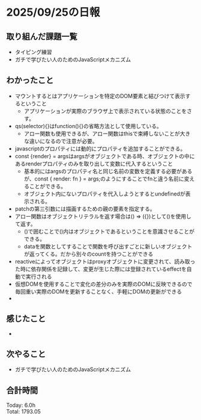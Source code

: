 # 2025/09/25の日報
## 取り組んだ課題一覧
* タイピング練習
* ガチで学びたい人のためのJavaScriptメカニズム
## わかったこと 
* マウントするとはアプリケーションを特定のDOM要素と結びつけて表示するということ
  * アプリケーションが実際のブラウザ上で表示されている状態のことをさす。
* qs(selector){}はfunction(){}の省略方法として使用している。
  * アロー関数も使用できるが、アロー関数はthisで束縛しないことが大きな違いになるので注意が必要。
* javascriptのプロパティには動的にプロパティを追加することができる。
* const {render} = argsはargsがオブジェクトである時、オブジェクトの中にあるrenderプロパティのみを取り出して変数に代入するということ
  * 基本的にはargsのプロパティ名と同じ名前の変数を定義する必要があるが、const { render: fn } = args;のようにすることでfnと違う名前に変えることができる。
  * オブジェクト内にないプロパティを代入しようとするとundefinedが表示される。
* patchの第三引数には描画するための親の要素を指定する。
* アロー関数はオブジェクトリテラルを返す場合は() => ({})として()を使用して返す。
  * ()で囲むことで()内はオブジェクトであるということを意識させることができる。
  * dataを関数としてすることで関数を呼び出すごとに新しいオブジェクトが返ってくる。だから別々のcountを持つことができる
* reactiveによってオブジェクトはproxyオブジェクトに変更されて、読み取った時に依存関係を記録して、変更が生じた際には登録されているeffectを自動で実行される
* 仮想DOMを使用することで変化の差分のみを実際のDOMに反映できるので毎回重い実際のDOMを更新することなく、手軽にDOMの更新ができる
*             
## 感じたこと
* 
## 次やること
* ガチで学びたい人のためのJavaScriptメカニズム
##  合計時間 
Today: 6.0h<br>
Total: 1793.05
